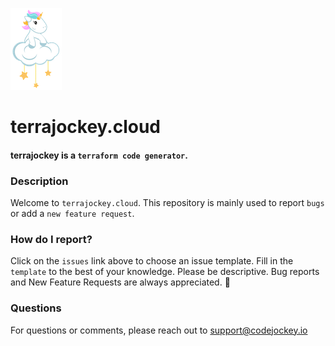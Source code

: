 ![](unicorn-ts.png) 
# terrajockey.cloud
#### terrajockey is a `terraform code generator`.

### Description

Welcome to `terrajockey.cloud`. This repository is mainly used to report `bugs` or add a `new feature request`. 

### How do I report?

Click on the `issues` link above to choose an issue template. Fill in the `template` to the best of your knowledge. Please be descriptive. Bug reports and New Feature Requests are always appreciated. 🙏

### Questions

For questions or comments, please reach out to [support@codejockey.io](mailto:support@codejockey.io)
